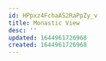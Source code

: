 ```yaml
---
id: HPpxz4FchaAS2RaPpZy_v
title: Monastic View
desc: ''
updated: 1644961726968
created: 1644961726968
---
```



